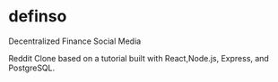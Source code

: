# definso

Decentralized Finance Social Media

Reddit Clone based on a tutorial built with React,Node.js, Express, and PostgreSQL.

